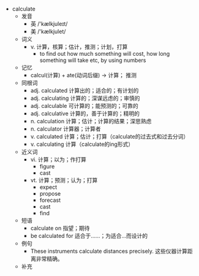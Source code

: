 - calculate
  - 发音
    - 英 /'kælkjuleɪt/
    - 美 /'kælkjulet/
  - 词义
    - v. 计算，核算；估计，推测；计划，打算
      - to find out how much something will cost, how long something will take etc, by using numbers
  - 记忆
    - calcul(计算) + ate(动词后缀) → 计算； 推测
  - 同根词
    - adj. calculated 计算出的；适合的；有计划的
    - adj. calculating 计算的；深谋远虑的；审慎的
    - adj. calculable 可计算的；能预测的；可靠的
    - adj. calculative 计算的，善于计算的；精明的
    - n. calculation 计算；估计；计算的结果；深思熟虑
    - n. calculator 计算器；计算者
    - v. calculated 计算；估计；打算（calculate的过去式和过去分词）
    - v. calculating 计算（calculate的ing形式）
  - 近义词
    - vi. 计算；以为；作打算
      - figure
      - cast
    - vt. 计算；预测；认为；打算
      - expect
      - propose
      - forecast
      - cast
      - find
  - 短语
    - calculate on 指望；期待
    - be calculated for 适合于……；为适合…而设计的
  - 例句
    - These instruments calculate distances precisely. 这些仪器计算距离非常精确。
  - 补充